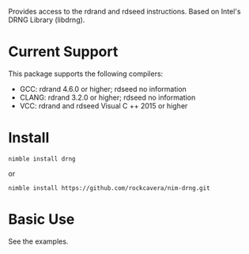Provides access to the rdrand and rdseed instructions. Based on Intel's DRNG Library (libdrng).
# Current Support
This package supports the following compilers:

- GCC: rdrand 4.6.0 or higher; rdseed no information
- CLANG: rdrand 3.2.0 or higher; rdseed no information
- VCC: rdrand and rdseed Visual C ++ 2015 or higher
# Install
`nimble install drng`

or

`nimble install https://github.com/rockcavera/nim-drng.git`
# Basic Use
See the examples.